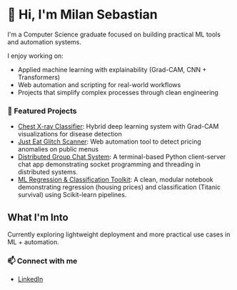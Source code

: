 # 👋 Hi, I'm Milan Sebastian

I'm a Computer Science graduate focused on building practical ML tools and automation systems.

I enjoy working on:
- Applied machine learning with explainability (Grad-CAM, CNN + Transformers)
- Web automation and scripting for real-world workflows
- Projects that simplify complex processes through clean engineering

### 📌 Featured Projects
- [Chest X-ray Classifier](https://github.com/Milanseban/chest-xray-classifier): Hybrid deep learning system with Grad-CAM visualizations for disease detection
- [Just Eat Glitch Scanner](https://github.com/Milanseban/justeat-glitch-scanner): Web automation tool to detect pricing anomalies on public menus
- [Distributed Group Chat System](https://github.com/Milanseban/distributed-group-chat): A terminal-based Python client-server chat app demonstrating socket programming and 
  threading in distributed systems.
- [ML Regression & Classification Toolkit](https://github.com/Milanseban/ml-regression-classification): A clean, modular notebook demonstrating regression (housing prices) and 
  classification (Titanic survival) using Scikit-learn pipelines.

##  What I'm Into

Currently exploring lightweight deployment and more practical use cases in ML + automation.

### 📫 Connect with me
- [LinkedIn](www.linkedin.com/in/milan-sebastian-a76236251/)
